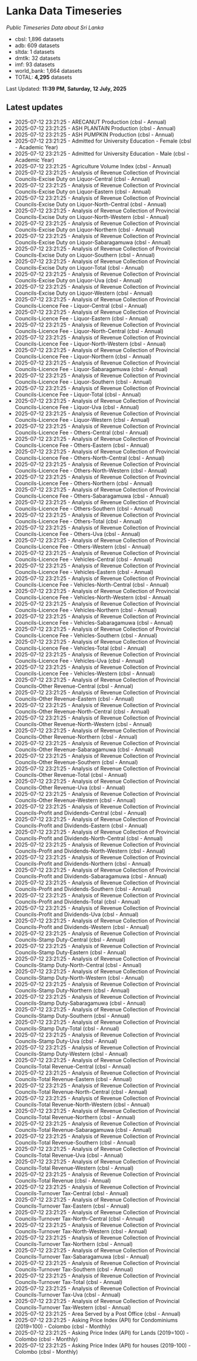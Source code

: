 # Lanka Data Timeseries
*Public Timeseries Data about Sri Lanka*

* cbsl: 1,896 datasets
* adb: 609 datasets
* sltda: 1 datasets
* dmtlk: 32 datasets
* imf: 93 datasets
* world_bank: 1,664 datasets
* TOTAL: **4,295** datasets

Last Updated: **11:39 PM, Saturday, 12 July, 2025**

## Latest updates

* 2025-07-12 23:21:25 - ARECANUT Production (cbsl - Annual)
* 2025-07-12 23:21:25 - ASH PLANTAIN Production (cbsl - Annual)
* 2025-07-12 23:21:25 - ASH PUMPKIN Production (cbsl - Annual)
* 2025-07-12 23:21:25 - Admitted for University Education - Female (cbsl - Academic Year)
* 2025-07-12 23:21:25 - Admitted for University Education - Male (cbsl - Academic Year)
* 2025-07-12 23:21:25 - Agriculture Volume Index (cbsl - Annual)
* 2025-07-12 23:21:25 - Analysis of Revenue Collection of Provincial Councils-Excise Duty on Liquor-Central (cbsl - Annual)
* 2025-07-12 23:21:25 - Analysis of Revenue Collection of Provincial Councils-Excise Duty on Liquor-Eastern (cbsl - Annual)
* 2025-07-12 23:21:25 - Analysis of Revenue Collection of Provincial Councils-Excise Duty on Liquor-North-Central (cbsl - Annual)
* 2025-07-12 23:21:25 - Analysis of Revenue Collection of Provincial Councils-Excise Duty on Liquor-North-Western (cbsl - Annual)
* 2025-07-12 23:21:25 - Analysis of Revenue Collection of Provincial Councils-Excise Duty on Liquor-Northern (cbsl - Annual)
* 2025-07-12 23:21:25 - Analysis of Revenue Collection of Provincial Councils-Excise Duty on Liquor-Sabaragamuwa (cbsl - Annual)
* 2025-07-12 23:21:25 - Analysis of Revenue Collection of Provincial Councils-Excise Duty on Liquor-Southern (cbsl - Annual)
* 2025-07-12 23:21:25 - Analysis of Revenue Collection of Provincial Councils-Excise Duty on Liquor-Total (cbsl - Annual)
* 2025-07-12 23:21:25 - Analysis of Revenue Collection of Provincial Councils-Excise Duty on Liquor-Uva (cbsl - Annual)
* 2025-07-12 23:21:25 - Analysis of Revenue Collection of Provincial Councils-Excise Duty on Liquor-Western (cbsl - Annual)
* 2025-07-12 23:21:25 - Analysis of Revenue Collection of Provincial Councils-Licence Fee - Liquor-Central (cbsl - Annual)
* 2025-07-12 23:21:25 - Analysis of Revenue Collection of Provincial Councils-Licence Fee - Liquor-Eastern (cbsl - Annual)
* 2025-07-12 23:21:25 - Analysis of Revenue Collection of Provincial Councils-Licence Fee - Liquor-North-Central (cbsl - Annual)
* 2025-07-12 23:21:25 - Analysis of Revenue Collection of Provincial Councils-Licence Fee - Liquor-North-Western (cbsl - Annual)
* 2025-07-12 23:21:25 - Analysis of Revenue Collection of Provincial Councils-Licence Fee - Liquor-Northern (cbsl - Annual)
* 2025-07-12 23:21:25 - Analysis of Revenue Collection of Provincial Councils-Licence Fee - Liquor-Sabaragamuwa (cbsl - Annual)
* 2025-07-12 23:21:25 - Analysis of Revenue Collection of Provincial Councils-Licence Fee - Liquor-Southern (cbsl - Annual)
* 2025-07-12 23:21:25 - Analysis of Revenue Collection of Provincial Councils-Licence Fee - Liquor-Total (cbsl - Annual)
* 2025-07-12 23:21:25 - Analysis of Revenue Collection of Provincial Councils-Licence Fee - Liquor-Uva (cbsl - Annual)
* 2025-07-12 23:21:25 - Analysis of Revenue Collection of Provincial Councils-Licence Fee - Liquor-Western (cbsl - Annual)
* 2025-07-12 23:21:25 - Analysis of Revenue Collection of Provincial Councils-Licence Fee - Others-Central (cbsl - Annual)
* 2025-07-12 23:21:25 - Analysis of Revenue Collection of Provincial Councils-Licence Fee - Others-Eastern (cbsl - Annual)
* 2025-07-12 23:21:25 - Analysis of Revenue Collection of Provincial Councils-Licence Fee - Others-North-Central (cbsl - Annual)
* 2025-07-12 23:21:25 - Analysis of Revenue Collection of Provincial Councils-Licence Fee - Others-North-Western (cbsl - Annual)
* 2025-07-12 23:21:25 - Analysis of Revenue Collection of Provincial Councils-Licence Fee - Others-Northern (cbsl - Annual)
* 2025-07-12 23:21:25 - Analysis of Revenue Collection of Provincial Councils-Licence Fee - Others-Sabaragamuwa (cbsl - Annual)
* 2025-07-12 23:21:25 - Analysis of Revenue Collection of Provincial Councils-Licence Fee - Others-Southern (cbsl - Annual)
* 2025-07-12 23:21:25 - Analysis of Revenue Collection of Provincial Councils-Licence Fee - Others-Total (cbsl - Annual)
* 2025-07-12 23:21:25 - Analysis of Revenue Collection of Provincial Councils-Licence Fee - Others-Uva (cbsl - Annual)
* 2025-07-12 23:21:25 - Analysis of Revenue Collection of Provincial Councils-Licence Fee - Others-Western (cbsl - Annual)
* 2025-07-12 23:21:25 - Analysis of Revenue Collection of Provincial Councils-Licence Fee - Vehicles-Central (cbsl - Annual)
* 2025-07-12 23:21:25 - Analysis of Revenue Collection of Provincial Councils-Licence Fee - Vehicles-Eastern (cbsl - Annual)
* 2025-07-12 23:21:25 - Analysis of Revenue Collection of Provincial Councils-Licence Fee - Vehicles-North-Central (cbsl - Annual)
* 2025-07-12 23:21:25 - Analysis of Revenue Collection of Provincial Councils-Licence Fee - Vehicles-North-Western (cbsl - Annual)
* 2025-07-12 23:21:25 - Analysis of Revenue Collection of Provincial Councils-Licence Fee - Vehicles-Northern (cbsl - Annual)
* 2025-07-12 23:21:25 - Analysis of Revenue Collection of Provincial Councils-Licence Fee - Vehicles-Sabaragamuwa (cbsl - Annual)
* 2025-07-12 23:21:25 - Analysis of Revenue Collection of Provincial Councils-Licence Fee - Vehicles-Southern (cbsl - Annual)
* 2025-07-12 23:21:25 - Analysis of Revenue Collection of Provincial Councils-Licence Fee - Vehicles-Total (cbsl - Annual)
* 2025-07-12 23:21:25 - Analysis of Revenue Collection of Provincial Councils-Licence Fee - Vehicles-Uva (cbsl - Annual)
* 2025-07-12 23:21:25 - Analysis of Revenue Collection of Provincial Councils-Licence Fee - Vehicles-Western (cbsl - Annual)
* 2025-07-12 23:21:25 - Analysis of Revenue Collection of Provincial Councils-Other Revenue-Central (cbsl - Annual)
* 2025-07-12 23:21:25 - Analysis of Revenue Collection of Provincial Councils-Other Revenue-Eastern (cbsl - Annual)
* 2025-07-12 23:21:25 - Analysis of Revenue Collection of Provincial Councils-Other Revenue-North-Central (cbsl - Annual)
* 2025-07-12 23:21:25 - Analysis of Revenue Collection of Provincial Councils-Other Revenue-North-Western (cbsl - Annual)
* 2025-07-12 23:21:25 - Analysis of Revenue Collection of Provincial Councils-Other Revenue-Northern (cbsl - Annual)
* 2025-07-12 23:21:25 - Analysis of Revenue Collection of Provincial Councils-Other Revenue-Sabaragamuwa (cbsl - Annual)
* 2025-07-12 23:21:25 - Analysis of Revenue Collection of Provincial Councils-Other Revenue-Southern (cbsl - Annual)
* 2025-07-12 23:21:25 - Analysis of Revenue Collection of Provincial Councils-Other Revenue-Total (cbsl - Annual)
* 2025-07-12 23:21:25 - Analysis of Revenue Collection of Provincial Councils-Other Revenue-Uva (cbsl - Annual)
* 2025-07-12 23:21:25 - Analysis of Revenue Collection of Provincial Councils-Other Revenue-Western (cbsl - Annual)
* 2025-07-12 23:21:25 - Analysis of Revenue Collection of Provincial Councils-Profit and Dividends-Central (cbsl - Annual)
* 2025-07-12 23:21:25 - Analysis of Revenue Collection of Provincial Councils-Profit and Dividends-Eastern (cbsl - Annual)
* 2025-07-12 23:21:25 - Analysis of Revenue Collection of Provincial Councils-Profit and Dividends-North-Central (cbsl - Annual)
* 2025-07-12 23:21:25 - Analysis of Revenue Collection of Provincial Councils-Profit and Dividends-North-Western (cbsl - Annual)
* 2025-07-12 23:21:25 - Analysis of Revenue Collection of Provincial Councils-Profit and Dividends-Northern (cbsl - Annual)
* 2025-07-12 23:21:25 - Analysis of Revenue Collection of Provincial Councils-Profit and Dividends-Sabaragamuwa (cbsl - Annual)
* 2025-07-12 23:21:25 - Analysis of Revenue Collection of Provincial Councils-Profit and Dividends-Southern (cbsl - Annual)
* 2025-07-12 23:21:25 - Analysis of Revenue Collection of Provincial Councils-Profit and Dividends-Total (cbsl - Annual)
* 2025-07-12 23:21:25 - Analysis of Revenue Collection of Provincial Councils-Profit and Dividends-Uva (cbsl - Annual)
* 2025-07-12 23:21:25 - Analysis of Revenue Collection of Provincial Councils-Profit and Dividends-Western (cbsl - Annual)
* 2025-07-12 23:21:25 - Analysis of Revenue Collection of Provincial Councils-Stamp Duty-Central (cbsl - Annual)
* 2025-07-12 23:21:25 - Analysis of Revenue Collection of Provincial Councils-Stamp Duty-Eastern (cbsl - Annual)
* 2025-07-12 23:21:25 - Analysis of Revenue Collection of Provincial Councils-Stamp Duty-North-Central (cbsl - Annual)
* 2025-07-12 23:21:25 - Analysis of Revenue Collection of Provincial Councils-Stamp Duty-North-Western (cbsl - Annual)
* 2025-07-12 23:21:25 - Analysis of Revenue Collection of Provincial Councils-Stamp Duty-Northern (cbsl - Annual)
* 2025-07-12 23:21:25 - Analysis of Revenue Collection of Provincial Councils-Stamp Duty-Sabaragamuwa (cbsl - Annual)
* 2025-07-12 23:21:25 - Analysis of Revenue Collection of Provincial Councils-Stamp Duty-Southern (cbsl - Annual)
* 2025-07-12 23:21:25 - Analysis of Revenue Collection of Provincial Councils-Stamp Duty-Total (cbsl - Annual)
* 2025-07-12 23:21:25 - Analysis of Revenue Collection of Provincial Councils-Stamp Duty-Uva (cbsl - Annual)
* 2025-07-12 23:21:25 - Analysis of Revenue Collection of Provincial Councils-Stamp Duty-Western (cbsl - Annual)
* 2025-07-12 23:21:25 - Analysis of Revenue Collection of Provincial Councils-Total Revenue-Central (cbsl - Annual)
* 2025-07-12 23:21:25 - Analysis of Revenue Collection of Provincial Councils-Total Revenue-Eastern (cbsl - Annual)
* 2025-07-12 23:21:25 - Analysis of Revenue Collection of Provincial Councils-Total Revenue-North-Central (cbsl - Annual)
* 2025-07-12 23:21:25 - Analysis of Revenue Collection of Provincial Councils-Total Revenue-North-Western (cbsl - Annual)
* 2025-07-12 23:21:25 - Analysis of Revenue Collection of Provincial Councils-Total Revenue-Northern (cbsl - Annual)
* 2025-07-12 23:21:25 - Analysis of Revenue Collection of Provincial Councils-Total Revenue-Sabaragamuwa (cbsl - Annual)
* 2025-07-12 23:21:25 - Analysis of Revenue Collection of Provincial Councils-Total Revenue-Southern (cbsl - Annual)
* 2025-07-12 23:21:25 - Analysis of Revenue Collection of Provincial Councils-Total Revenue-Uva (cbsl - Annual)
* 2025-07-12 23:21:25 - Analysis of Revenue Collection of Provincial Councils-Total Revenue-Western (cbsl - Annual)
* 2025-07-12 23:21:25 - Analysis of Revenue Collection of Provincial Councils-Total Revenue (cbsl - Annual)
* 2025-07-12 23:21:25 - Analysis of Revenue Collection of Provincial Councils-Turnover Tax-Central (cbsl - Annual)
* 2025-07-12 23:21:25 - Analysis of Revenue Collection of Provincial Councils-Turnover Tax-Eastern (cbsl - Annual)
* 2025-07-12 23:21:25 - Analysis of Revenue Collection of Provincial Councils-Turnover Tax-North-Central (cbsl - Annual)
* 2025-07-12 23:21:25 - Analysis of Revenue Collection of Provincial Councils-Turnover Tax-North-Western (cbsl - Annual)
* 2025-07-12 23:21:25 - Analysis of Revenue Collection of Provincial Councils-Turnover Tax-Northern (cbsl - Annual)
* 2025-07-12 23:21:25 - Analysis of Revenue Collection of Provincial Councils-Turnover Tax-Sabaragamuwa (cbsl - Annual)
* 2025-07-12 23:21:25 - Analysis of Revenue Collection of Provincial Councils-Turnover Tax-Southern (cbsl - Annual)
* 2025-07-12 23:21:25 - Analysis of Revenue Collection of Provincial Councils-Turnover Tax-Total (cbsl - Annual)
* 2025-07-12 23:21:25 - Analysis of Revenue Collection of Provincial Councils-Turnover Tax-Uva (cbsl - Annual)
* 2025-07-12 23:21:25 - Analysis of Revenue Collection of Provincial Councils-Turnover Tax-Western (cbsl - Annual)
* 2025-07-12 23:21:25 - Area Served by a Post Office (cbsl - Annual)
* 2025-07-12 23:21:25 - Asking Price Index (API) for Condominiums (2019=100) - Colombo (cbsl - Monthly)
* 2025-07-12 23:21:25 - Asking Price Index (API) for Lands (2019=100) - Colombo (cbsl - Monthly)
* 2025-07-12 23:21:25 - Asking Price Index (API) for houses (2019-100) - Colombo (cbsl - Monthly)